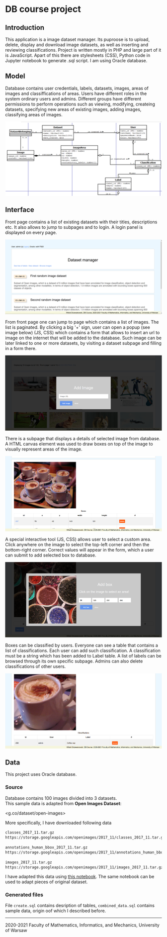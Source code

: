 # DB course project
## Introduction
This application is a image dataset manager. Its puproose is to upload, delete, display and download image datasets, as well as inserting and reviewing classifications. Project is written mostly in PHP and large part of it is JavaScript. Apart of this there are stylesheets (CSS), Python code in Jupyter notebook to generate .sql script. I am using Oracle database.

## Model
Database contains user credentials, labels, datasets, images, areas of images and classiffications of areas. Users have different roles in the system ordinary users and admins. Different groups have different permissions to perform operations such as viewing, modifying, createing datasets, specifying new areas of existing images, adding images, classifying areas of images.

![Image 0](images/uml.png)

## Interface
Front page contains a list of existing datasets with their titles, descriptions etc. It also allows to jump to subpages and to login. A login panel is displayed on every page. 

![Image 1](images/1.png)

From front page one can jump to page which contains a list of images. The list is paginated. By clicking a big '+' sign, user can open a popup (see image below) (JS, CSS) which contains a form that allows to insert an url to image on the internet that will be added to the database. Such image can be later linked to one or more datasets, by visiting a dataset subpage and filling in a form there. 

![Image 2](images/2.png)

There is a subpage that displays a details of selected image from database. A HTML canvas element was used to draw boxes on top of the image to visually represent areas of the image.

![Image 3](images/3.png)

A special interactive tool (JS, CSS) allows user to select a custom area. Click anywhere on the image to select the top-left corner and then the bottom-right corner. Correct values will appear in the form, which a user can submit to add selected box to database.

![Image 4](images/4.png)

Boxes can be classified by users. Everyone can see a table that contains a list of classifications. Each user can add such classification. A classification must be a string which has been added to Label table. A list of labels can be browsed through its own specific subpage. Admins can also delete classifications of other users.

![Image 5](images/5.png)


## Data
This project uses Oracle database.

### Source
Database contains 100 images divided into 3 datasets.  
This sample data is adapted from __Open Images Dataset__:

<g.co/dataset/open-images>

More specifically, I have downloaded following data
```
classes_2017_11.tar.gz
https://storage.googleapis.com/openimages/2017_11/classes_2017_11.tar.gz

annotations_human_bbox_2017_11.tar.gz
https://storage.googleapis.com/openimages/2017_11/annotations_human_bbox_2017_11.tar.gz

images_2017_11.tar.gz
https://storage.googleapis.com/openimages/2017_11/images_2017_11.tar.gz
```

I have adapted this data using [this notebook](data/dataformatting.ipynb).
The same notebook can be used to adapt pieces of original dataset.

### Generated files
File `create.sql` contains desription of tables, `combined_data.sql` contains sample data, origin oof which I described before.

---

2020-2021 Faculty of Mathematics, Informatics, and Mechanics, University of Warsaw